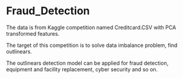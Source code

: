 # Fraud_Detection
The data is from Kaggle competition named Creditcard.CSV with PCA transformed features.

The target of this competition is to solve data imbalance problem, find outlinears. 

The outlinears detection model can be applied for fraud detection, equipment and facility replacement, cyber security and so on. 
